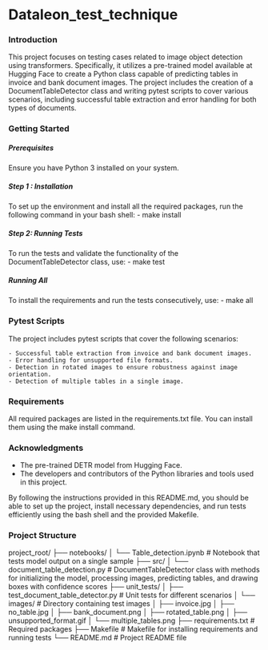 # Dataleon_test_technique

### Introduction

This project focuses on testing cases related to image object detection using transformers. Specifically, it utilizes a pre-trained model available at Hugging Face to create a Python class capable of predicting tables in invoice and bank document images. The project includes the creation of a DocumentTableDetector class and writing pytest scripts to cover various scenarios, including successful table extraction and error handling for both types of documents.


### Getting Started
##### Prerequisites
Ensure you have Python 3 installed on your system.

##### Step 1 : Installation
To set up the environment and install all the required packages, run the following command in your bash shell:
    - make install

##### Step 2: Running Tests
To run the tests and validate the functionality of the DocumentTableDetector class, use:
    - make test
##### Running All
To install the requirements and run the tests consecutively, use:
    - make all


### Pytest Scripts
The project includes pytest scripts that cover the following scenarios:

    - Successful table extraction from invoice and bank document images.
    - Error handling for unsupported file formats.
    - Detection in rotated images to ensure robustness against image orientation.
    - Detection of multiple tables in a single image.


### Requirements
All required packages are listed in the requirements.txt file. You can install them using the make install command.


### Acknowledgments
- The pre-trained DETR model from Hugging Face.
- The developers and contributors of the Python libraries and tools used in this project.

By following the instructions provided in this README.md, you should be able to set up the project, install necessary dependencies, and run tests efficiently using the bash shell and the provided Makefile.


### Project Structure
project_root/
├── notebooks/
│   └── Table_detection.ipynb          # Notebook that tests model output on a single sample
├── src/
│   └── document_table_detection.py    # DocumentTableDetector class with methods for initializing the model, processing images, predicting tables, and drawing boxes with confidence scores
├── unit_tests/
│   ├── test_document_table_detector.py # Unit tests for different scenarios
│   └── images/                         # Directory containing test images
│       ├── invoice.jpg
│       ├── no_table.jpg
│       ├── bank_document.png
│       ├── rotated_table.png
│       ├── unsupported_format.gif
│       └── multiple_tables.png
├── requirements.txt                   # Required packages
├── Makefile                           # Makefile for installing requirements and running tests
└── README.md                          # Project README file
